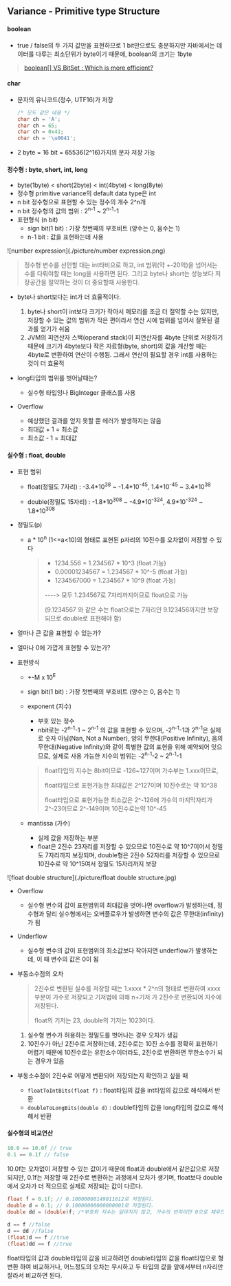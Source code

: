 ## Variance - Primitive type Structure

#### boolean

* true / false의 두 가지 값만을 표현하므로 1 bit만으로도 충분하지만 자바에서는 데이터를 다루는 최소단위가 byte이기 때문에, boolean의 크기는 1byte

> [boolean[] VS BitSet : Which is more efficient?](https://stackoverflow.com/questions/605226/boolean-vs-bitset-which-is-more-efficient)
>
> 



#### char

* 문자의 유니코드(정수, UTF16)가 저장

  ```java
  /* 모두 같은 내용 */
  char ch = 'A';
  char ch = 65;
  char ch = 0x41;
  char ch = '\u0041';
  ```

* 2 byte = 16 bit = 65536(2^16)가지의 문자 저장 가능





#### 정수형 : byte, short, int, long

* byte(1byte) < short(2byte) < int(4byte) < long(8yte)
* 정수형 primitive variance의 default data type은 int
* n bit 정수형으로 표현할 수 있는 정수의 개수 2^n개
* n bit 정수형의 값의 범위 : 2<sup>n-1</sup> ~ 2<sup>n-1</sup>-1
* 표현형식 (n bit)
  * sign bit(1 bit) : 가장 첫번째의 부호비트 (양수는 0, 음수는 1)
  * n-1 bit : 값을 표현하는데 사용

![number expression](./picture/number expression.png)

> 정수형 변수를 선언할 대는 int타비으로 하고, int 범위(약 +-20억)을 넘어서는 수를 다뤄야할 때는 long을 사용하면 된다. 그리고 byte나 short는 성능보다 저장공간을 절약하는 것이 더 중요할때 사용한다.

* byte나 short보다는 int가 더 효율적이다.
  1. byte나 short이 int보다 크기가 작아서 메모리를 조금 더 절약할 수는 있지만, 저장할 수 있는 값의 범위가 작은 편이라서 연산 시에 범위를 넘어서 잘못된 결과를 얻기가 쉬움
  2. JVM의 피연산자 스택(operand stack)이 피연산자를 4byte 단위로 저장하기 때문에 크기가 4byte보다 작은 자료형(byte, short)의 값을 계산할 때는 4byte로 변환하여 연산이 수행됨. 그래서 연산이 필요할 경우 int를 사용하는 것이 더 효율적


* long타입의 범위를 벗어날때는?
  * 실수형 타입잉나 BigInteger 클래스를 사용
* Overflow
  * 예상했던 결과를 얻지 못할 뿐 에러가 발생하지는 않음 
  * 최대값 + 1 = 최소값
  * 최소값 - 1 = 최대값



#### 실수형 : float, double

* 표현 범위

  - float(정밀도 7자리) : -3.4\*10<sup>38</sup> ~ -1.4\*10<sup>-45</sup>, 1.4\*10<sup>-45</sup> ~ 3.4\*10<sup>38</sup>


  - double(정밀도 15자리) : -1.8\*10<sup>308</sup> ~ -4.9\*10<sup>-324</sup>, 4.9\*10<sup>-324</sup> ~ 1.8\*10<sup>308</sup>

* 정밀도(p)

  * a * 10<sup>n</sup> (1<=a<10)의 형태로 표현된 p자리의 10진수를 오차없이 저장할 수 있다

    > - 1234.556 = 1.234567 * 10^3 (float 가능)
    > - 0.00001234567 = 1.234567 * 10^-5 (float 가능)
    > - 1234567000 = 1.234567 * 10^9 (float 가능)
    >
    > ----> 모두 1.234567로 7자리까지이므로 float으로 가능
    >
    > (9.1234567 와 같은 수는 float으로는 7자리인 9.123456까지만 보장되므로 double로 표현해야 함)

* 얼마나 큰 값을 표현할 수 있는가?

* 얼마나 0에 가깝게 표현할 수 있는가?

* 표현방식

  * +-M x 10<sup>E</sup>


  * sign bit(1 bit) : 가장 첫번째의 부호비트 (양수는 0, 음수는 1)

  * exponent (지수)

    * 부호 있는 정수
    * nbit로는 -2<sup>n-1</sup>-1 ~ 2<sup>n-1</sup> 의 값을 표현할 수 있으며, -2<sup>n-1</sup>-1과 2<sup>n-1</sup>은 실제로 숫자 아님(Nan, Not a Number), 양의 무한대(Positive Infinity), 음의 무한대(Negative Infinity)와 같이 특별한 값의 표현을 위해 예약되어 잇으므로, 실제로 사용 가능한 지수의 범위는 -2<sup>n-1</sup>-2 ~ 2<sup>n-1</sup>-1

    > float타입의 지수는 8bit이므로  -126~127이며 가수부는 1.xxx이므로,
    >
    > float타입으로 표현가능한 최대값은 2^127이며 10진수로는 약 10^38
    >
    > float타입으로 표현가능한 최소값은 2^-126에 가수의 마지막자리가 2^-23이므로 2^-149이며 10진수로는약 10^-45

  * mantissa (가수)

    * 실제 값을 저장하는 부분
    * float은 2진수 23자리를 저장할 수 있으므로 10진수로 약 10^7이어서 정밀도 7자리까지 보장되며, double형은 2진수 52자리를 저장할 수 있으므로 10진수로 약 10^15여서 정밀도 15자리까지 보장

![float double structure](./picture/float double structure.jpg)

* Overflow

  * 실수형 변수의 값이 표현범위의 최대값을 벗어나면 overflow가 발생하는데, 정수형과 달리 실수형에서는 오버플로우가 발생하면 변수의 값은 무한대(infinity)가 됨

* Underflow

  * 실수형 변수의 값이 표현범위의 최소값보다 작아지면 underflow가 발생하는데, 이 때 변수의 값은 0이 됨

* 부동소수점의 오차

  > 2진수로 변환된 실수를 저장할 때는 1.xxxx * 2^n의 형태로 변환하여 xxxx부분이 가수로 저장되고 기저법에 의해 n+기저 가 2진수로 변환되어 지수에 저장된다.
  >
  > float의 기저는 23, double의 기저는 1023이다.

  1. 실수형 변수가 허용하는 정밀도를 벗어나는 경우 오차가 생김
  2. 10진수가 아닌 2진수로 저장하는데, 2진수로는 10진 소수를 정확히 표현하기 어렵기 때문에 10진수로는 유한소수이더라도, 2진수로 변환하면 무한소수가 되는 경우가 있음

* 부동소수점이 2진수로 어떻게 변환되어 저장되는지 확인하고 싶을 때 

  * `floatToIntBits(float f)` : float타입의 값을 int타입의 값으로 해석해서 반환
  * `doubleToLongBits(double d)` : double타입의 값을 long타입의 값으로 해석해서 반환




#### 실수형의 비교연산

```java
10.0 == 10.0f // true
0.1 == 0.1f // false
```

10.0f는 오차없이 저장할 수 있는 값이기 때문에 float과 double에서 같은값으로 저장되지만, 0.1f는 저장할 때 2진수로 변환하는 과정에서 오차가 생기며, float보다 double에서 오차가 더 적으므로 실제로 저장되는 값이 다르다.

```java
float f = 0.1f; // 0.10000000149011612로 저장된다.
double d = 0.1; // 0.10000000000000001로 저장된다.
double dd = (double)f; /*부호와 지수는 달라지지 않고, 가수의 빈자리만 0으로 채우므로 그대로 0.10000000149011612*/
    
d == f //false
d == dd //false
(float)d == f //true
(float)dd == f //true
```

float타입의 값과 double타입의 값을 비교하려면 double타입의 값을 float타입으로 형변환 하여 비교하거나, 어느정도의 오차는 무시하고 두 타입의  값을 앞에서부터 n자리만 잘라서 비교하면 된다.



